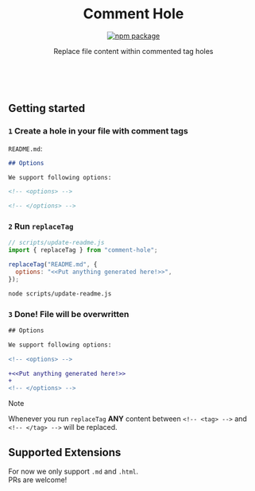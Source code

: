 <h1 align="center">Comment Hole</h1>

<p align="center">
  <a href="https://npmjs.com/package/comment-hole">
    <img src="https://img.shields.io/npm/v/comment-hole.svg" alt="npm package">
  </a>
</p>

<p align="center">Replace file content within commented tag holes</p>

<br>
<br>
<br>

## Getting started

### `1` Create a hole in your file with comment tags

`README.md`:

```md
## Options

We support following options:

<!-- <options> -->

<!-- </options> -->
```

### `2` Run `replaceTag`

```js
// scripts/update-readme.js
import { replaceTag } from "comment-hole";

replaceTag("README.md", {
  options: "<<Put anything generated here!>>",
});
```

```sh
node scripts/update-readme.js
```

### `3` Done! File will be overwritten

```diff
## Options

We support following options:

<!-- <options> -->

+<<Put anything generated here!>>
+
<!-- </options> -->
```

> [!NOTE]
> Whenever you run `replaceTag` **ANY** content between `<!-- <tag> -->` and `<!-- </tag> -->` will be replaced.

## Supported Extensions

For now we only support `.md` and `.html`.  
PRs are welcome!
